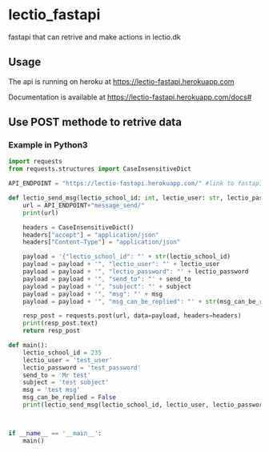 # lectio_fastapi
fastapi that can retrive and make actions in lectio.dk


## Usage
The api is running on heroku at https://lectio-fastapi.herokuapp.com 

Documentation is available at https://lectio-fastapi.herokuapp.com/docs#


## Use POST methode to retrive data
### Example in Python3
```python
import requests
from requests.structures import CaseInsensitiveDict

API_ENDPOINT = "https://lectio-fastapi.herokuapp.com/" #link to fastapi

def lectio_send_msg(lectio_school_id: int, lectio_user: str, lectio_password: str, send_to :str, subject: str, msg: str, msg_can_be_replied: bool):
    url = API_ENDPOINT+"message_send/"
    print(url)

    headers = CaseInsensitiveDict()
    headers["accept"] = "application/json"
    headers["Content-Type"] = "application/json"

    payload = '{"lectio_school_id": "' + str(lectio_school_id)
    payload = payload + '", "lectio_user": "' + lectio_user
    payload = payload + '", "lectio_password": "' + lectio_password
    payload = payload + '", "send_to": "' + send_to
    payload = payload + '", "subject": "' + subject
    payload = payload + '", "msg": "' + msg
    payload = payload + '", "msg_can_be_replied": "' + str(msg_can_be_replied) + '"}'

    resp_post = requests.post(url, data=payload, headers=headers)
    print(resp_post.text)
    return resp_post

def main():
    lectio_school_id = 235
    lectio_user = 'test_user'
    lectio_password = 'test_password'
    send_to = 'Mr test'
    subject = 'test subject'
    msg = 'test msg'
    msg_can_be_replied = False
    print(lectio_send_msg(lectio_school_id, lectio_user, lectio_password, send_to, subject, msg, msg_can_be_replied))



if __name__ == '__main__':
    main()



````

